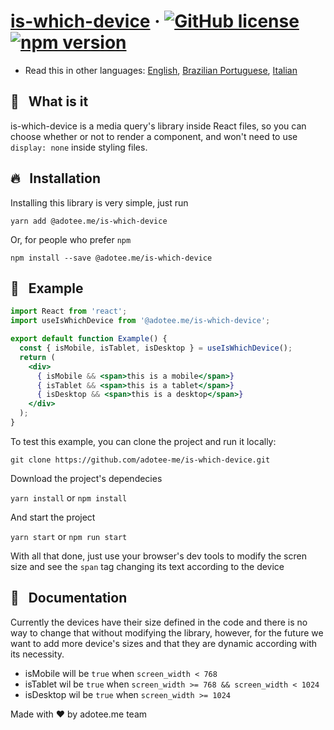 # [is-which-device](https://www.npmjs.com/package/@adotee.me/is-which-device) &middot; [![GitHub license](https://img.shields.io/badge/license-MIT-blue.svg)](https://github.com/adotee-me/is-which-device/blob/main/LICENSE) [![npm version](https://img.shields.io/npm/v/@adotee.me/is-which-device.svg?style=flat)](https://www.npmjs.com/package/@adotee.me/is-which-device)

* Read this in other languages: [English](README.md), [Brazilian Portuguese](README.pt-br.md), [Italian](README.it.md)

## 🤔 &nbsp; What is it

is-which-device is a media query's library inside React files, so you can choose whether or not to render a component, and won't need to use ```display: none``` inside styling files.

## 🔥 &nbsp; Installation

Installing this library is very simple, just run

`yarn add @adotee.me/is-which-device`

Or, for people who prefer ```npm```

`npm install --save @adotee.me/is-which-device`

## :rocket: &nbsp; Example

```jsx
import React from 'react';
import useIsWhichDevice from '@adotee.me/is-which-device';

export default function Example() {
  const { isMobile, isTablet, isDesktop } = useIsWhichDevice();
  return (
    <div>
      { isMobile && <span>this is a mobile</span>}
      { isTablet && <span>this is a tablet</span>}
      { isDesktop && <span>this is a desktop</span>}
    </div>
  );
}
```

To test this example, you can clone the project and run it locally:

`git clone https://github.com/adotee-me/is-which-device.git`

Download the project's dependecies

`yarn install` or `npm install`

And start the project

`yarn start` or `npm run start`

With all that done, just use your browser's dev tools to modify the scren size and see the `span` tag changing its text according to the device


## :closed_book: &nbsp; Documentation

Currently the devices have their size defined in the code and there is no way to change that without modifying the library, however, for the future we want to add more device's sizes and that they are dynamic according with its necessity.

- isMobile will be `true` when `screen_width < 768`
- isTablet wil be `true` when `screen_width >= 768 && screen_width < 1024`
- isDesktop wil be `true` when `screen_width >= 1024`

Made with ❤️ by adotee.me team
